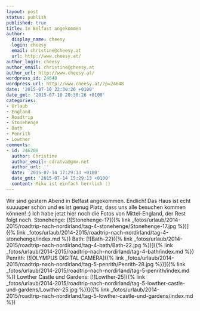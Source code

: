 ```yaml
---
layout: post
status: publish
published: true
title: In Belfast angekommen
author:
  display_name: cheesy
  login: cheesy
  email: christine@cheesy.at
  url: http://www.cheesy.at/
author_login: cheesy
author_email: christine@cheesy.at
author_url: http://www.cheesy.at/
wordpress_id: 24648
wordpress_url: http://www.cheesy.at/?p=24648
date: '2015-07-10 22:30:26 +0100'
date_gmt: '2015-07-10 20:30:26 +0100'
categories:
- Urlaub
- England
- Roadtrip
- Stonehenge
- Bath
- Penrith
- Lowther
comments:
- id: 246208
  author: Christine
  author_email: cdratva@gmx.net
  author_url: ''
  date: '2015-07-14 17:29:13 +0100'
  date_gmt: '2015-07-14 15:29:13 +0100'
  content: Miku ist einfach herrlich :)
---
```

Wir sind gestern Abend in Belfast angekommen. Endlich! Das Haus ist echt suuuuper schön und es ist genug Platz, dass uns alle besuchen kommen können! :)
Ich habe jetzt hier noch die Fotos von Mittel-England, der Rest folgt noch.
Stonehenge:
[![Stonehenge-17]({% link _fotos/urlaub/2014-2015/roadtrip-nach-nordirland/tag-4-stonehenge/Stonehenge-17.jpg %})]({% link _fotos/urlaub/2014-2015/roadtrip-nach-nordirland/tag-4-stonehenge/index.md %})
Bath:
[![Bath-22]({% link _fotos/urlaub/2014-2015/roadtrip-nach-nordirland/tag-4-bath/Bath-22.jpg %})]({% link _fotos/urlaub/2014-2015/roadtrip-nach-nordirland/tag-4-bath/index.md %})
Penrith:
[![OLYMPUS DIGITAL CAMERA]({% link _fotos/urlaub/2014-2015/roadtrip-nach-nordirland/tag-5-penrith/Penrith-28.jpg %})]({% link _fotos/urlaub/2014-2015/roadtrip-nach-nordirland/tag-5-penrith/index.md %})
Lowther Castle und Gardens:
[![Lowther-25]({% link _fotos/urlaub/2014-2015/roadtrip-nach-nordirland/tag-5-lowther-castle-und-gardens/Lowther-25.jpg %})]({% link _fotos/urlaub/2014-2015/roadtrip-nach-nordirland/tag-5-lowther-castle-und-gardens/index.md %})
